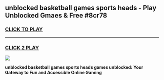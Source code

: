 
## unblocked basketball games sports heads - Play Unblocked Gmaes & Free #8cr78
<h3>
<a href="https://news.freeplayer.one?title=unblocked_basketball_games_sports_heads&ref=24F">CLICK TO PLAY</a></h3>
<hr>

<h3>
<a href="https://news.freeplayer.one?title=unblocked_basketball_games_sports_heads&ref=24F">CLICK 2 PLAY</a>
  
</h3>

<a href="https://news.freeplayer.one?title=unblocked_basketball_games_sports_heads&ref=24F/"><img src="https://clearcache.store/games.png"></a>


**unblocked basketball games sports heads games unblocked: Your Gateway to Fun and Accessible Online Gaming**
